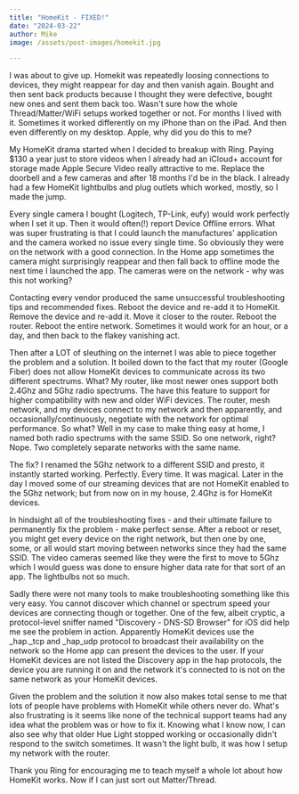 ```yaml
---
title: "HomeKit - FIXED!"
date: "2024-03-22"
author: Mike
image: /assets/post-images/homekit.jpg

---
```

I was about to give up. Homekit was repeatedly loosing connections to devices, they might reappear for day and then vanish again. Bought and then sent back products because I thought they were defective, bought new ones and sent them back too. Wasn't sure how the whole Thread/Matter/WiFi setups worked together or not. For months I lived with it. Sometimes it worked differently on my iPhone than on the iPad. And then even differently on my desktop. Apple, why did you do this to me?
<!-- more -->

My HomeKit drama started when I decided to breakup with Ring. Paying $130 a year just to store videos when I already had an iCloud+ account for storage made Apple Secure Video really attractive to me. Replace the doorbell and a few cameras and after 18 months I'd be in the black. I already had a few HomeKit lightbulbs and plug outlets which worked, mostly, so I made the jump.

Every single camera I bought (Logitech, TP-Link, eufy) would work perfectly when I set it up. Then it would often(!) report Device Offline errors. What was super frustrating is that I could launch the manufactures' application and the camera worked no issue every single time. So obviously they were on the network with a good connection. In the Home app sometimes the camera might surprisingly reappear and then fall back to offline mode the next time I launched the app. The cameras were on the network - why was this not working?

Contacting every vendor produced the same unsuccessful troubleshooting tips and recommended fixes. Reboot the device and re-add it to HomeKit. Remove the device and re-add it. Move it closer to the router. Reboot the router. Reboot the entire network. Sometimes it would work for an hour, or a day, and then back to the flakey vanishing act.

Then after a LOT of sleuthing on the internet I was able to piece together the problem and a solution. It boiled down to the fact that my router (Google Fiber) does not allow HomeKit devices to communicate across its two different spectrums. What? My router, like most newer ones support both 2.4Ghz and 5Ghz radio spectrums. The have this feature to support for higher compatibility with new and older WiFi devices. The router, mesh network, and my devices connect to my network and then apparently, and occasionally/continuously, negotiate with the network for optimal performance. So what? Well in my case to make thing easy at home, I named both radio spectrums with the same SSID. So one network, right? Nope. Two completely separate networks with the same name.

The fix? I renamed the 5Ghz network to a different SSID and presto, it instantly started working. Perfectly. Every time. It was magical. Later in the day I moved some of our streaming devices that are not HomeKit enabled to the 5Ghz network; but from now on in my house, 2.4Ghz is for HomeKit devices.

In hindsight all of the troubleshooting fixes - and their ultimate failure to permanently fix the problem - make perfect sense. After a reboot or reset, you might get every device on the right network, but then one by one, some, or all would start moving between networks since they had the same SSID. The video cameras seemed like they were the first to move to 5Ghz which I would guess was done to ensure higher data rate for that sort of an app. The lightbulbs not so much.

Sadly there were not many tools to make troubleshooting something like this very easy. You cannot discover which channel or spectrum speed your devices are connecting though or together. One of the few, albeit cryptic, a protocol-level sniffer named "Discovery - DNS-SD Browser" for iOS did help me see the problem in action. Apparently HomeKit devices use the _hap._tcp and _hap_udp protocol to broadcast their availability on the network so the Home app can present the devices to the user. If your HomeKit devices are not listed the Discovery app in the hap protocols, the device you are running it on and the network it's connected to is not on the same network as your HomeKit devices.

Given the problem and the solution it now also makes total sense to me that lots of people have problems with HomeKit while others never do. What's also frustrating is it seems like none of the technical support teams had any idea what the problem was or how to fix it.  Knowing what I know now, I can also see why that older Hue Light stopped working or occasionally didn't respond to the switch sometimes. It wasn't the light bulb, it was how I setup my network with the router.

Thank you Ring for encouraging me to teach myself a whole lot about how HomeKit works. Now if I can just sort out Matter/Thread.

